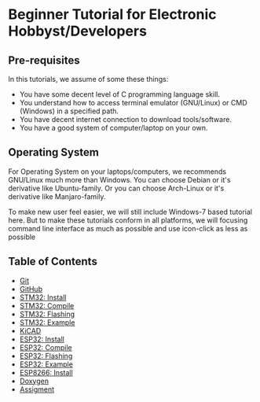 # Beginner Tutorial for Electronic Hobbyst/Developers

## Pre-requisites

In this tutorials, we assume of some these things:
- You have some decent level of C programming language skill.
- You understand how to access terminal emulator (GNU/Linux) or CMD (Windows) in a specified path.
- You have decent internet connection to download tools/software.
- You have a good system of computer/laptop on your own.

## Operating System

For Operating System on your laptops/computers, we recommends GNU/Linux much more than Windows.
You can choose Debian or it's derivative like Ubuntu-family.
Or you can choose Arch-Linux or it's derivative like Manjaro-family.

To make new user feel easier, we will still include Windows-7 based tutorial here.
But to make these tutorials conform in all platforms, we will focusing command line interface as much as possible and use icon-click as less as possible

## Table of Contents
- [Git](https://github.com/mekatronik-achmadi/md_tutorial/blob/master/electronic/tutorials/git.md)
- [GitHub](https://github.com/mekatronik-achmadi/md_tutorial/blob/master/electronic/tutorials/github.md)
- [STM32: Install](https://github.com/mekatronik-achmadi/md_tutorial/blob/master/electronic/tutorials/stm32_install.md)
- [STM32: Compile](https://github.com/mekatronik-achmadi/md_tutorial/blob/master/electronic/tutorials/stm32_compile.md)
- [STM32: Flashing](https://github.com/mekatronik-achmadi/md_tutorial/blob/master/electronic/tutorials/stm32_flashing.md)
- [STM32: Example](https://github.com/mekatronik-achmadi/md_tutorial/blob/master/electronic/tutorials/stm32_example.md)
- [KiCAD](https://github.com/mekatronik-achmadi/md_tutorial/blob/master/electronic/tutorials/kicad.md)
- [ESP32: Install](https://github.com/mekatronik-achmadi/md_tutorial/blob/master/electronic/tutorials/esp32_install.md)
- [ESP32: Compile](https://github.com/mekatronik-achmadi/md_tutorial/blob/master/electronic/tutorials/esp32_compile.md)
- [ESP32: Flashing](https://github.com/mekatronik-achmadi/md_tutorial/blob/master/electronic/tutorials/esp32_flashing.md)
- [ESP32: Example](https://github.com/mekatronik-achmadi/md_tutorial/blob/master/electronic/tutorials/esp32_example.md)
- [ESP8266: Install](https://github.com/mekatronik-achmadi/md_tutorial/blob/master/electronic/tutorials/esp8266_install.md)
- [Doxygen](https://github.com/mekatronik-achmadi/md_tutorial/blob/master/electronic/tutorials/doxygen.md)
- [Assigment](https://github.com/mekatronik-achmadi/md_tutorial/blob/master/electronic/tutorials/assignment.md)
